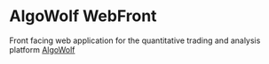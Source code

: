 # AlgoWolf WebFront

Front facing web application for the quantitative trading and analysis platform [AlgoWolf](https://www.algowolf.com)
